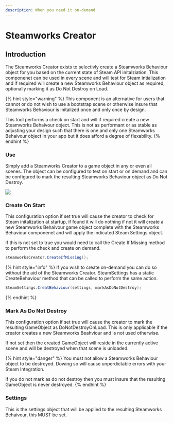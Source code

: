 ```yaml
---
description: When you need it on-demand
---
```


# Steamworks Creator

## Introduction

The Steamworks Creator exists to selectivly create a Steamworks Behaviour object for you based on the current state of Steam API initalziation. This componenet can be used in every scene and will test for Steam intialization and if required will create a new Steamworks Behaviour object as required, optionally marking it as Do Not Destroy on Load.

{% hint style="warning" %}
This component is an alternative for users that cannot or do not wish to use a bootstrap scene or otherwise insure that Steamworks Behaviour is initalized once and only once by design.



This tool performs a check on start and will if required create a new Steamworks Behaivour object. This is not as performant or as stable as adjusting your design such that there is one and only one Steamworks Behaivour object in your app but it does afford a degree of flexability.
{% endhint %}

### Use

Simply add a Steamworks Creator to a game object in any or even all scenes. The object can be configured to test on start or on demand and can be configured to mark the resulting Steamworks Behaviour object as Do Not Destroy.

![](<../../../../.gitbook/assets/image (151).png>)

### Create On Start

This configuration option if set true will cause the creator to check for Steam initalization at startup, if found it will do nothing if not it will create a new Steamworks Behaivour game object complete with the Steamworks Behaviour componenet and will apply the indicated Steam Settings object.

If this is not set to true you would need to call the Create If Missing method to perform the check and create on demand.

```csharp
steamworksCreator.CreateIfMissing();
```

{% hint style="info" %}
If you wish to create on-demand you can do so without the aid of the Steamworks Creator. SteamSettings has a static CreateBehaviour method that can be called to perform the same action.



```csharp
SteamSettings.CreatBehaviour(settings, markAsDoNotDestroy);
```
{% endhint %}

### Mark As Do Not Destroy

This configuration option if set true will cause the creator to mark the resulting GameObject as DoNotDestroyOnLoad. This is only applicable if the creator creates a new Steamworks Beahviour and is not used otherwise.

If not set then the created GameObject will reside in the currently active scene and will be destroyed when that scene is unloaded.&#x20;

{% hint style="danger" %}
You must not allow a Steamworks Behaviour object to be destroyed. Dowing so will cause unperdictable errors with your Steam Integration.



If you do not mark as do not destroy then you must insure that the resulting GameObject is never destroyed.
{% endhint %}

### Settings

This is the settings object that will be applied to the resulting Steamworks Behaivour, this MUST be set.
